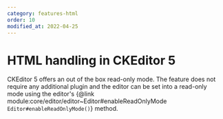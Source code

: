 ```yaml
---
category: features-html
order: 10
modified_at: 2022-04-25
---
```


# HTML handling in CKEditor 5


CKEditor 5 offers an out of the box read-only mode. The feature does not require any additional plugin and the editor can be set into a read-only mode using the editor's {@link module:core/editor/editor~Editor#enableReadOnlyMode `Editor#enableReadOnlyMode()`} method.



<info-box>

</info-box>

